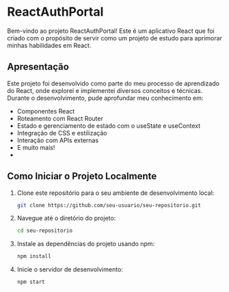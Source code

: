 # ReactAuthPortal

Bem-vindo ao projeto ReactAuthPortal! Este é um aplicativo React que foi criado com o propósito de servir como um projeto de estudo para aprimorar minhas habilidades em React.

## Apresentação

Este projeto foi desenvolvido como parte do meu processo de aprendizado do React, onde explorei e implementei diversos conceitos e técnicas. Durante o desenvolvimento, pude aprofundar meu conhecimento em:

- Componentes React
- Roteamento com React Router
- Estado e gerenciamento de estado com o useState e useContext
- Integração de CSS e estilização
- Interação com APIs externas
- E muito mais!
- 
## Como Iniciar o Projeto Localmente

1. Clone este repositório para o seu ambiente de desenvolvimento local:

    ```bash
    git clone https://github.com/seu-usuario/seu-repositorio.git
    ```

2. Navegue até o diretório do projeto:

    ```bash
    cd seu-repositorio
    ```

3. Instale as dependências do projeto usando npm:

    ```bash
    npm install
    ```

4. Inicie o servidor de desenvolvimento:

    ```bash
    npm start
    ```
